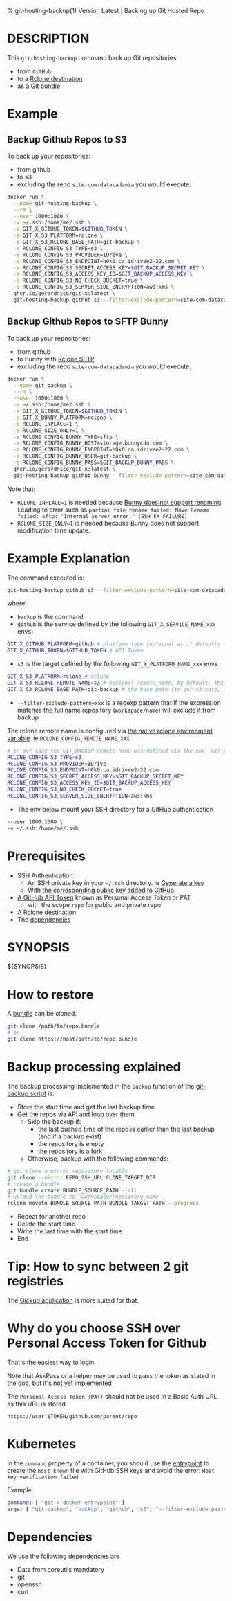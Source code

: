 % git-hosting-backup(1) Version Latest | Backing up Git Hosted Repo 
# DESCRIPTION

This `git-hosting-backup` command back up Git repositories:
* from `GitHub`
* to a [Rclone destination](https://rclone.org/overview/)
* as a [Git bundle](https://git-scm.com/book/en/v2/Git-Tools-Bundling)




# Example

## Backup Github Repos to S3

To back up your repositories:
* from github 
* to s3 
* excluding the repo `site-com-datacadamia`
you would execute:
```bash
docker run \
  --name git-hosting-backup \
  --rm \
  --user 1000:1000 \
  -v ~/.ssh:/home/me/.ssh \
  -e GIT_X_GITHUB_TOKEN=$GITHUB_TOKEN \
  -e GIT_X_S3_PLATFORM=rclone \
  -e GIT_X_S3_RCLONE_BASE_PATH=git-backup \
  -e RCLONE_CONFIG_S3_TYPE=s3 \
  -e RCLONE_CONFIG_S3_PROVIDER=IDrive \
  -e RCLONE_CONFIG_S3_ENDPOINT=h0k0.ca.idrivee2-22.com \
  -e RCLONE_CONFIG_S3_SECRET_ACCESS_KEY=$GIT_BACKUP_SECRET_KEY \
  -e RCLONE_CONFIG_S3_ACCESS_KEY_ID=$GIT_BACKUP_ACCESS_KEY \
  -e RCLONE_CONFIG_S3_NO_CHECK_BUCKET=true \
  -e RCLONE_CONFIG_S3_SERVER_SIDE_ENCRYPTION=aws:kms \
  ghcr.io/gerardnico/git-x:latest \
  git-hosting-backup github s3 --filter-exclude-pattern=site-com-datacadamia
```

## Backup Github Repos to SFTP Bunny

To back up your repositories:
* from github
* to Bunny with [Rclone SFTP](https://rclone.org/sftp/)
* excluding the repo `site-com-datacadamia`
  you would execute:
```bash
docker run \
  --name git-backup \
  --rm \
  --user 1000:1000 \
  -v ~/.ssh:/home/me/.ssh \
  -e GIT_X_GITHUB_TOKEN=$GITHUB_TOKEN \
  -e GIT_X_BUNNY_PLATFORM=rclone \
  -e RCLONE_INPLACE=1 \
  -e RCLONE_SIZE_ONLY=1 \
  -e RCLONE_CONFIG_BUNNY_TYPE=sftp \
  -e RCLONE_CONFIG_BUNNY_HOST=storage.bunnycdn.com \
  -e RCLONE_CONFIG_BUNNY_ENDPOINT=h0k0.ca.idrivee2-22.com \
  -e RCLONE_CONFIG_BUNNY_USER=git-backup \
  -e RCLONE_CONFIG_BUNNY_PASS=$GIT_BACKUP_BUNNY_PASS \
  ghcr.io/gerardnico/git-x:latest \
  git-hosting-backup github bunny --filter-exclude-pattern=site-com-datacadamia
```

Note that:
* `RCLONE_INPLACE=1` is needed because [Bunny does not support renaming](https://support.bunny.net/hc/en-us/articles/360020400891-I-am-unable-to-rename-files-using-FTP)
  Leading to error such as `partial file rename failed: Move Rename failed: sftp: "Internal server error." (SSH_FX_FAILURE)`
* `RCLONE_SIZE_ONLY=1` is needed because Bunny does not support modification time update.


# Example Explanation

The command executed is:
```bash
git-hosting-backup github s3 --filter-exclude-pattern=site-com-datacadamia
```
where:
  * `backup` is the command
  * `github` is the service defined by the following `GIT_X_SERVICE_NAME_xxx` envs)
```bash
GIT_X_GITHUB_PLATFORM=github # platform type (optional as it defaults to the name)
GIT_X_GITHUB_TOKEN=$GITHUB_TOKEN # API Token 
```
  * `s3` is the target defined by the following `GIT_X_PLATFORM_NAME_xxx` envs
```bash
GIT_X_S3_PLATFORM=rclone # rclone 
GIT_X_S3_RCLONE_REMOTE_NAME=s3 # optional remote name, by default, the target registry name (only characters and _ as this an env), 
GIT_X_S3_RCLONE_BASE_PATH=git-backup # the base path (in our s3 case, the bucket name)
```
  * `--filter-exclude-pattern=xxx` is a regexp pattern that if the expression matches the full name repository (`workspace/name`) will exclude it from backup


The rclone remote name is configured via [the native rclone environment variable](https://rclone.org/docs/#environment-variables). 
ie `RCLONE_CONFIG_REMOTE_NAME_XXX` 
```bash
# in our case the GIT_BACKUP remote name was defined via the env `GIT_X_S3_RCLONE_REMOTE_NAME=git_backup`
RCLONE_CONFIG_S3_TYPE=s3
RCLONE_CONFIG_S3_PROVIDER=IDrive
RCLONE_CONFIG_S3_ENDPOINT=h0k0.ca.idrivee2-22.com
RCLONE_CONFIG_S3_SECRET_ACCESS_KEY=$GIT_BACKUP_SECRET_KEY
RCLONE_CONFIG_S3_ACCESS_KEY_ID=$GIT_BACKUP_ACCESS_KEY
RCLONE_CONFIG_S3_NO_CHECK_BUCKET=true
RCLONE_CONFIG_S3_SERVER_SIDE_ENCRYPTION=aws:kms
```

  * The env below mount your SSH directory for a GitHub authentication
```bash
--user 1000:1000 \
-v ~/.ssh:/home/me/.ssh
```

# Prerequisites

* SSH Authentication:
  * An SSH private key in your `~/.ssh` directory. ie [Generate a key](https://docs.github.com/en/authentication/connecting-to-github-with-ssh/generating-a-new-ssh-key-and-adding-it-to-the-ssh-agent)
  * With [the corresponding public key added to GitHub](https://docs.github.com/en/authentication/connecting-to-github-with-ssh/adding-a-new-ssh-key-to-your-github-account)
* [A GitHub API Token](https://docs.github.com/en/authentication/keeping-your-account-and-data-secure/managing-your-personal-access-tokens) known as Personal Access Token or PAT 
  * with the scope `repo` for public and private repo 
* A [Rclone destination](https://rclone.org/overview/)
* The [dependencies](#dependencies)

# SYNOPSIS

${SYNOPSIS}

# How to restore

A [bundle](https://git-scm.com/book/en/v2/Git-Tools-Bundling) can be cloned.
```bash
git clone /path/to/repo.bundle
# or
git clone https://host/path/to/repo.bundle
```


# Backup processing explained

The backup processing implemented in the `backup` function of the [git-backup script](../../bin/git-hosting) is:
* Store the start time and get the last backup time
* Get the repos via API and loop over them
  * Skip the backup if: 
    * the last pushed time of the repo is earlier than the last backup (and if a backup exist)
    * the repository is empty
    * the repository is a fork
  * Otherwise, backup with the following commands:
```bash
# git clone a mirror repository locally
git clone --mirror REPO_SSH_URL CLONE_TARGET_DIR
# create a bundle
git bundle create BUNDLE_SOURCE_PATH --all
# upload the bundle to `workspace/repository_name`
rclone moveto BUNDLE_SOURCE_PATH BUNDLE_TARGET_PATH --progress
```
  * Repeat for another repo
* Delete the start time
* Write the last time with the start time
* End


# Tip: How to sync between 2 git registries

The [Gickup application](https://cooperspencer.github.io/gickup-documentation/) is more suited for that.




# Why do you choose SSH over Personal Access Token for Github

That's the easiest way to login.

Note that AskPass or a helper may be used to pass the token
as stated in the [doc](https://git-scm.com/docs/gitcredentials), but it's not yet implemented

The `Personal Access Token (PAT)` should not be used in a Basic Auth URL as this URL is stored
```
https://user:$TOKEN/github.com/parent/repo
```


# Kubernetes

In the `command` property of a container, you should use the [entrypoint](../../resources/docker/git-x-docker-entrypoint)
to create the `host_known` file with GitHub SSH keys and avoid the error: `Host key verification failed`

Example:
```yaml
command: [ "git-x-docker-entrypoint" ]
args: [ "git-backup", "backup", "github", "s3", "--filter-exclude-pattern=site-com-datacadamia", "--restart" ]
```

# Dependencies

We use the following dependencies are
* Date from coreutils mandatory
* git
* openssh
* curl

